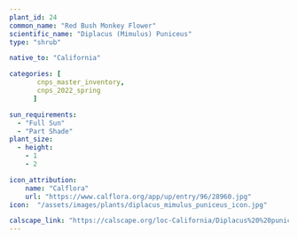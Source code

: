```yaml
---
plant_id: 24
common_name: "Red Bush Monkey Flower"
scientific_name: "Diplacus (Mimulus) Puniceus"
type: "shrub"

native_to: "California"

categories: [
       cnps_master_inventory,
       cnps_2022_spring
      ]

sun_requirements:
  - "Full Sun"
  - "Part Shade"
plant_size:
  - height: 
    - 1
    - 2

icon_attribution: 
    name: "Calflora"
    url: "https://www.calflora.org/app/up/entry/96/28960.jpg" 
icon:  "/assets/images/plants/diplacus_mimulus_puniceus_icon.jpg"

calscape_link: "https://calscape.org/loc-California/Diplacus%20%20puniceus(%20)"
---
```



